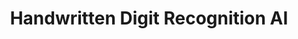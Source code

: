 ---
title: Handwritten Digit Recognition AI
pubDate: 2024-01-24
description: This project represents my initial step into the world of artificial intelligence and machine learning. It showcases my foundational understanding of neural networks, gradient descent, and essential
    mathematical concepts like linear algebra, differentials, etc. Drawing
    inspiration from educational resources like 3Blue1Brown and Samson Zhang's
    YouTube channels, I embarked on this journey to delve deeper into AI.

inspirations: [
    {url: https://github.com/Yash2402, name: 3Blue1Brown},
    {url: https://youtube.com/3Blue1Brown, name: google},
]
    # [inspirations: url: https://google.com; name: 3Blue1Brown, inspirations: url: https://google.com; name: Zack]
---